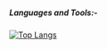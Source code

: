 ##### Languages and Tools:-
[![Top Langs](https://github-readme-stats.vercel.app/api/top-langs/?username=WambuguGichuki)](https://github.com/WambuguGichuki/github-readme-stats)
